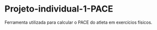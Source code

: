 # Projeto-individual-1-PACE
Ferramenta utilizada para calcular o PACE do atleta em exercícios físicos. 
